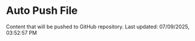 # Auto Push File

Content that will be pushed to GitHub repository.
Last updated: 07/09/2025, 03:52:57 PM